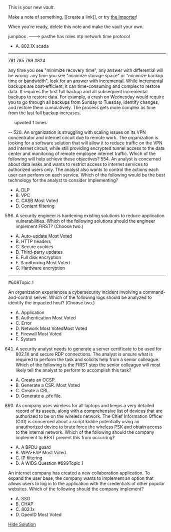 This is your new *vault*.

Make a note of something, [[create a link]], or try [the Importer](https://help.obsidian.md/Plugins/Importer)!

When you're ready, delete this note and make the vault your own.

jumpbox .---> 
pasthe has
roles
ntp network time protocol
- A. 802.1X
scada
--------
781
785
789 #824

any time you see "minimize recovery time", any answer with differential will be wrong. any time you see "minimize storage space" or "minimize backup time or bandwidth", look for an answer with incremental. While incremental backups are cost-efficient, it can time-consuming and complex to restore data. It requires the first full backup and all subsequent incremental backups to restore data. For example, a crash on Wednesday would require you to go through all backups from Sunday to Tuesday, identify changes, and restore them cumulatively. The process gets more complex as time from the last full backup increases.

   [](https://www.examtopics.com/exams/comptia/sy0-601/view/79/# "Upvote") [](https://www.examtopics.com/exams/comptia/sy0-601/view/79/# "Reply") [](https://www.examtopics.com/exams/comptia/sy0-601/view/79/# "Report")upvoted 1 times



--
520. An organization is struggling with scaling issues on its VPN concentrator and internet circuit due to remote work. The organization is looking for a software solution that will allow it to reduce traffic on the VPN and internet circuit, while still providing encrypted tunnel access to the data center and monitoring of remote employee internet traffic. Which of the following will help achieve these objectives?
554. An analyst is concerned about data leaks and wants to restrict access to internet services to authorized users only. The analyst also wants to control the actions each user can perform on each service. Which of the following would be the best technology for the analyst to consider Implementing?

- A. DLP
- B. VPC
- C. CASB Most Voted
- D. Content filtering
596. A security engineer is hardening existing solutions to reduce application vulnerabilities. Which of the following solutions should the engineer implement FIRST? (Choose two.)

- A. Auto-update Most Voted
- B. HTTP headers 
- C. Secure cookies 
- D. Third-party updates
- E. Full disk encryption
- F. Sandboxing Most Voted
- G. Hardware encryption
---
#608Topic 1

An organization experiences a cybersecurity incident involving a command-and-control server. Which of the following logs should be analyzed to identify the impacted host? (Choose two.)

- A. Application
- B. Authentication Most Voted
- C. Error
- D. Network Most VotedMost Voted
- E. Firewall Most Voted
- F. System
641. A security analyst needs to generate a server certificate to be used for 802.1X and secure RDP connections. The analyst is unsure what is required to perform the task and solicits help from a senior colleague. Which of the following is the FIRST step the senior colleague will most likely tell the analyst to perform to accomplish this task?

- A. Create an OCSP.
- B. Generate a CSR. Most Voted
- C. Create a CRL.
- D. Generate a .pfx file.
660. As company uses wireless for all laptops and keeps a very detailed record of its assets, along with a comprehensive list of devices that are authorized to be on the wireless network. The Chief Information Officer (CIO) is concerned about a script kiddie potentially using an unauthorized device to brute force the wireless PSK and obtain access to the internal network. Which of the following should the company implement to BEST prevent this from occurring?

- A. A BPDU guard
- B. WPA-EAP Most Voted
- C. IP filtering
- D. A WIDS
Question #699Topic 1

An internet company has created a new collaboration application. To expand the user base, the company wants to implement an option that allows users to log in to the application with the credentials of other popular websites. Which of the following should the company implement?

- A. SSO
- B. CHAP
- C. 802.1x
- D. OpenID Most Voted

[Hide Solution](https://www.examtopics.com/exams/comptia/sy0-601/view/70/#)